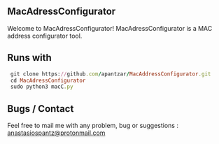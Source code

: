 MacAdressConfigurator
---------------------
Welcome to MacAdressConfigurator!
MacAdressConfigurator is a MAC address configurator
tool.

Runs with 
---------
```ruby
 git clone https://github.com/apantzar/MacAddressConfigurator.git
 cd MacAdressConfigurator
 sudo python3 macC.py
 ```
Bugs / Contact  
-------------
 Feel free to mail me with any problem, bug or suggestions :
anastasiospantz@protonmail.com
